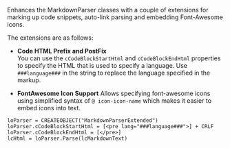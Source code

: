 ﻿Enhances the MarkdownParser classes with a couple of extensions for marking up code snippets, auto-link parsing and embedding Font-Awesome icons.

The extensions are as follows:

* **Code HTML Prefix and PostFix**  
You can use the `cCodeBlockStartHtml` and `cCodeBlockEndHtml` properties to specify the HTML that is used to specify a language. Use `###language###` in the string to replace the language specified in the markup.

* **FontAwesome Icon Support**
Allows specifying font-awesome icons using simplified syntax of `@ icon-icon-name` which makes it easier to embed icons into text.

```foxpro
loParser = CREATEOBJECT("MarkdownParserExtended")
loParser.cCodeBlockStartHtml = [<pre lang="###language###">] + CRLF
loParser.cCodeBlockEndHtml = [</pre>]
lcHtml = loParser.Parse(lcMarkdownText)
```